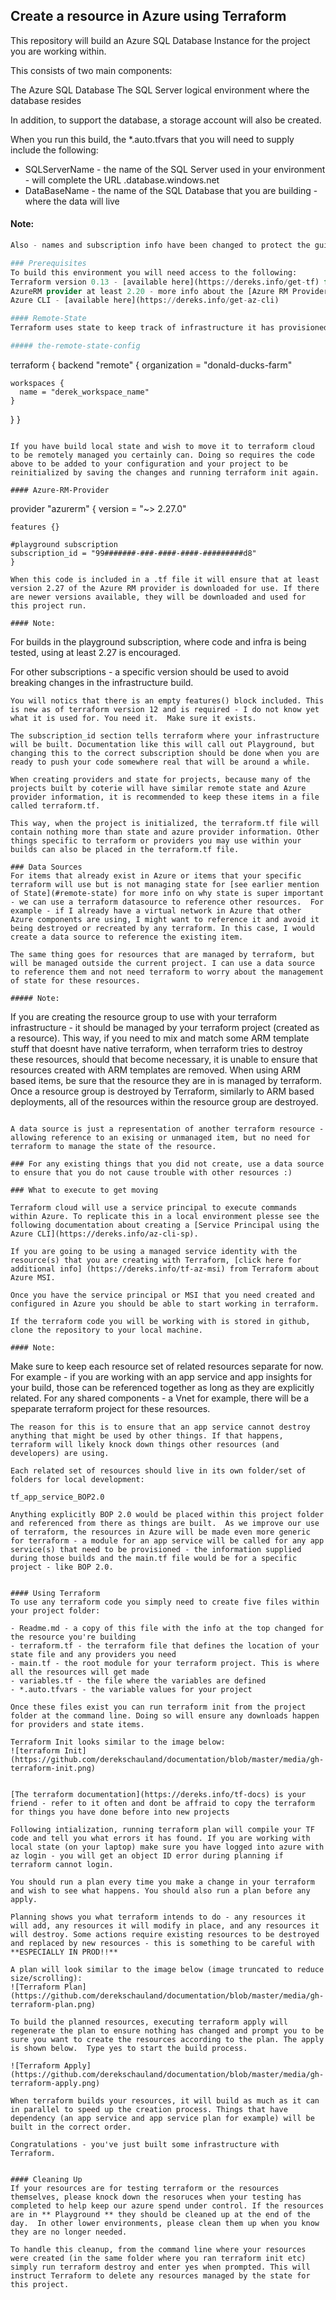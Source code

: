 ## Create a resource in Azure using Terraform 

This repository will build an Azure SQL Database Instance for the project you are working within. 

This consists of two main components:

The Azure SQL Database
The SQL Server logical environment where the database resides

In addition, to support the database, a storage account will also be created.

When you run this build, the *.auto.tfvars that you will need to supply include the following:


- SQLServerName - the name of the SQL Server used in your environment - will complete the URL <SQLServerName>.database.windows.net
- DataBaseName - the name of the SQL Database that you are building - where the data will live

#### Note: #### 
``` *.auto.tfvars file is required to send along the values that will populate variables used when terraform executes. Without them, no build will happen.
Also - names and subscription info have been changed to protect the guilty``` 

### Prerequisites
To build this environment you will need access to the following:
Terraform version 0.13 - [available here](https://dereks.info/get-tf) for Windows, Mac, and a whole mess of Linux.
AzureRM provider at least 2.20 - more info about the [Azure RM Provider](#azure-rm-provider) can be found below.
Azure CLI - [available here](https://dereks.info/get-az-cli)

#### Remote-State
Terraform uses state to keep track of infrastructure it has provisioned and help it to be idempotent (meaning only things that require change will be affected). To work with this across Coterie, we are leveraging terraform cloud to manage terraform state. This prevents state for specific resources from existing on someone's laptop or requiring management within a storage account or on a virtual machine serving as the terraform build server. You can run terraform files without the code below, but they will be initialized and have state stored on your laptop/computer. Which may not be completely desireable.

##### the-remote-state-config
```
terraform {
  backend "remote" {
    organization = "donald-ducks-farm"

    workspaces {
      name = "derek_workspace_name"
    }
  }
}
```

If you have build local state and wish to move it to terraform cloud to be remotely managed you certainly can. Doing so requires the code above to be added to your configuration and your project to be reinitialized by saving the changes and running terraform init again.

#### Azure-RM-Provider
```
provider "azurerm" {
    version = "~> 2.27.0"

    features {}

    #playground subscription
    subscription_id = "99#######-###-####-####-#########d8"
    }
```
When this code is included in a .tf file it will ensure that at least version 2.27 of the Azure RM provider is downloaded for use. If there are newer versions available, they will be downloaded and used for this project run. 

#### Note: 
``` 
 For builds in the playground subscription, where code and infra is being tested, using at least 2.27 is encouraged. 
 
 For other subscriptions - a specific version should be used to avoid breaking changes in the infrastructure build.
```
You will notics that there is an empty features() block included. This is new as of terraform version 12 and is required - I do not know yet what it is used for. You need it.  Make sure it exists.

The subscription_id section tells terraform where your infrastructure will be built. Documentation like this will call out Playground, but changing this to the correct subscription should be done when you are ready to push your code somewhere real that will be around a while.

When creating providers and state for projects, because many of the projects built by coterie will have similar remote state and Azure provider information, it is recommended to keep these items in a file called terraform.tf.

This way, when the project is initialized, the terraform.tf file will contain nothing more than state and azure provider information. Other things specific to terraform or providers you may use within your builds can also be placed in the terraform.tf file.

### Data Sources
For items that already exist in Azure or items that your specific terraform will use but is not managing state for [see earlier mention of State](#remote-state) for more info on why state is super important - we can use a terraform datasource to reference other resources.  For example - if I already have a virtual network in Azure that other Azure components are using, I might want to reference it and avoid it being destroyed or recreated by any terraform. In this case, I would create a data source to reference the existing item.

The same thing goes for resources that are managed by terraform, but will be managed outside the current project. I can use a data source to reference them and not need terraform to worry about the management of state for these resources.

##### Note:
``` 
If you are creating the resource group to use with your terraform infrastructure - it should be managed by your terraform project (created as a resource).
This way, if you need to mix and match some ARM template stuff that doesnt have native terraform, when terraform tries to destroy these resources, should that become necessary, it is unable to ensure that resources created with ARM templates are removed.
When using ARM based items, be sure that the resource they are in is managed by terraform.
Once a resource group is destroyed by Terraform, similarly to ARM based deployments, all of the resources within the resource group are destroyed.
```

A data source is just a representation of another terraform resource - allowing reference to an exising or unmanaged item, but no need for terraform to manage the state of the resource.

### For any existing things that you did not create, use a data source to ensure that you do not cause trouble with other resources :)

### What to execute to get moving

Terraform cloud will use a service principal to execute commands within Azure. To replicate this in a local environment plesse see the following documentation about creating a [Service Principal using the Azure CLI](https://dereks.info/az-cli-sp).

If you are going to be using a managed service identity with the resource(s) that you are creating with Terraform, [click here for additional info] (https://dereks.info/tf-az-msi) from Terraform about Azure MSI.

Once you have the service principal or MSI that you need created and configured in Azure you should be able to start working in terraform.

If the terraform code you will be working with is stored in github, clone the repository to your local machine.

#### Note:
``` 
Make sure to keep each resource set of related resources separate for now. For example - if you are working with an app service and app insights for your build, those can be referenced together as long as they are explicitly related. For any shared components - a Vnet for example, there will be a speparate terraform project for these resources.
```
The reason for this is to ensure that an app service cannot destroy anything that might be used by other things. If that happens, terraform will likely knock down things other resources (and developers) are using.

Each related set of resources should live in its own folder/set of folders for local development:

tf_app_service_BOP2.0

Anything explicitly BOP 2.0 would be placed within this project folder and referenced from there as things are built.  As we improve our use of terraform, the resources in Azure will be made even more generic for terraform - a module for an app service will be called for any app service(s) that need to be provisioned - the information supplied during those builds and the main.tf file would be for a specific project - like BOP 2.0.


#### Using Terraform
To use any terraform code you simply need to create five files within your project folder:

- Readme.md - a copy of this file with the info at the top changed for the resource you're building
- terraform.tf - the terraform file that defines the location of your state file and any providers you need
- main.tf - the root module for your terraform project. This is where all the resources will get made
- variables.tf - the file where the variables are defined
- *.auto.tfvars - the variable values for your project

Once these files exist you can run terraform init from the project folder at the command line. Doing so will ensure any downloads happen for providers and state items.

Terraform Init looks similar to the image below:
![terraform Init](https://github.com/derekschauland/documentation/blob/master/media/gh-terraform-init.png)


[The terraform documentation](https://dereks.info/tf-docs) is your friend - refer to it often and dont be affraid to copy the terraform for things you have done before into new projects

Following intialization, running terraform plan will compile your TF code and tell you what errors it has found. If you are working with local state (on your laptop) make sure you have logged into azure with az login - you will get an object ID error during planning if terraform cannot login.

You should run a plan every time you make a change in your terraform and wish to see what happens. You should also run a plan before any apply.

Planning shows you what terraform intends to do - any resources it will add, any resources it will modify in place, and any resources it will destroy. Some actions require existing resources to be destroyed and replaced by new resources - this is something to be careful with **ESPECIALLY IN PROD!!**

A plan will look similar to the image below (image truncated to reduce size/scrolling):
![Terraform Plan](https://github.com/derekschauland/documentation/blob/master/media/gh-terraform-plan.png)

To build the planned resources, executing terraform apply will regenerate the plan to ensure nothing has changed and prompt you to be sure you want to create the resources according to the plan. The apply is shown below.  Type yes to start the build process.

![Terraform Apply](https://github.com/derekschauland/documentation/blob/master/media/gh-terraform-apply.png)

When terraform builds your resources, it will build as much as it can in parallel to speed up the creation process. Things that have dependency (an app service and app service plan for example) will be built in the correct order.

Congratulations - you've just built some infrastructure with Terraform.


#### Cleaning Up 
If your resources are for testing terraform or the resources themselves, please knock down the resoruces when your testing has completed to help keep our azure spend under control. If the resources are in ** Playground ** they should be cleaned up at the end of the day.  In other lower environments, please clean them up when you know they are no longer needed.

To handle this cleanup, from the command line where your resources were created (in the same folder where you ran terraform init etc) simply run terraform destroy and enter yes when prompted. This will instruct Terraform to delete any resources managed by the state for this project.
